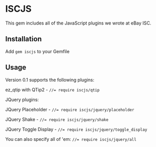 # ISCJS

This gem includes all of the JavaScript plugins we wrote at eBay ISC.

## Installation

Add `gem iscjs` to your Gemfile

## Usage

Version 0.1 supports the following plugins:

ez_qtip with QTip2 - `//= require iscjs/qtip`

JQuery plugins:

JQuery Placeholder - `//= require iscjs/jquery/placeholder`

JQuery Shake - `//= require iscjs/jquery/shake`

JQuery Toggle Display - `//= require iscjs/jquery/toggle_display`

You can also specify all of 'em: `//= require iscjs/jquery/all`